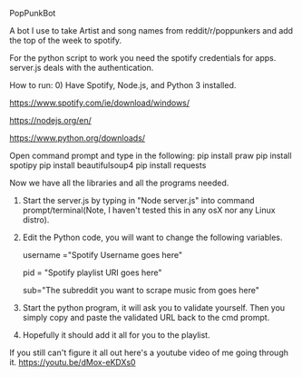 PopPunkBot

A bot I use to take Artist and song names from reddit/r/poppunkers and add the top of the week to spotify.

For the python script to work you need the spotify credentials for apps. server.js deals with the authentication.

How to run: 
0) Have Spotify, Node.js, and Python 3 installed.

https://www.spotify.com/ie/download/windows/

https://nodejs.org/en/

https://www.python.org/downloads/

Open command prompt and type in the following:
pip install praw
pip install spotipy
pip install beautifulsoup4
pip install requests

Now we have all the libraries and all the programs needed.

1) Start the server.js by typing in "Node server.js" into command prompt/terminal(Note, I haven't tested this in any osX nor any Linux distro).

2) Edit the Python code, you will want to change the following variables. 

	username ="Spotify Username goes here"
	
	pid = "Spotify playlist URI goes here"
	
	sub="The subreddit you want to scrape music from goes here"

3) Start the python program, it will ask you to validate yourself. Then you simply copy and paste the validated URL back to the cmd prompt. 

4) Hopefully it should add it all for you to the playlist.


If you still can't figure it all out here's a youtube video of me going through it. https://youtu.be/dMox-eKDXs0